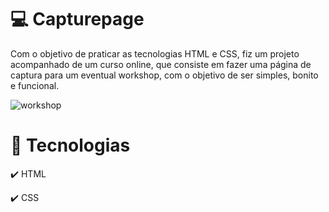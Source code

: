 # 💻 Capturepage

Com o objetivo de praticar as tecnologias HTML e CSS, fiz um projeto acompanhado de um curso online, que consiste em fazer uma página de captura para um eventual workshop, com o objetivo de ser simples, bonito e funcional.





![workshop](https://user-images.githubusercontent.com/66878007/111841198-5aa6de00-88dc-11eb-8750-d5dd1522db27.gif)

# 🚀 Tecnologias

<p>✔️ HTML</p>
<p>✔️ CSS</p>

